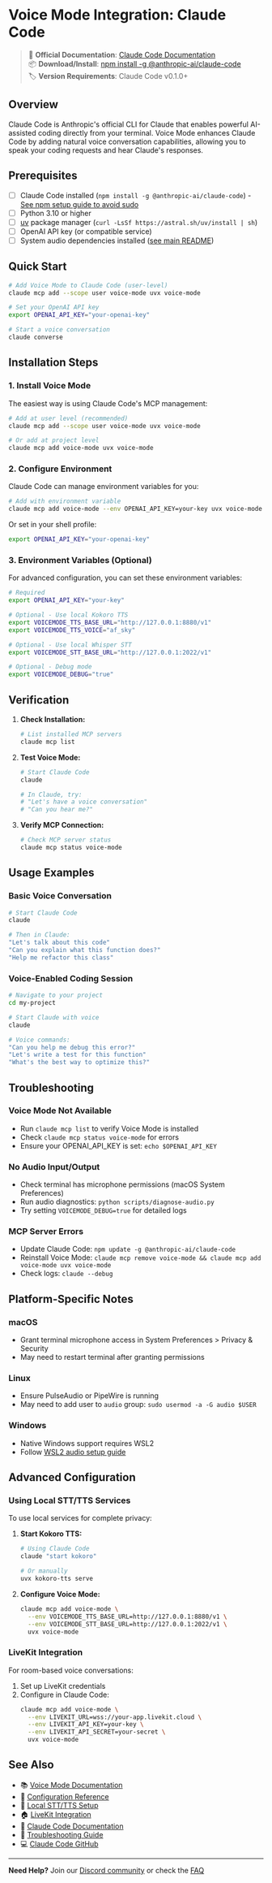 # Voice Mode Integration: Claude Code

> 🔗 **Official Documentation**: [Claude Code Documentation](https://docs.anthropic.com/en/docs/claude-code)  
> 📦 **Download/Install**: [npm install -g @anthropic-ai/claude-code](https://www.npmjs.com/package/@anthropic-ai/claude-code)  
> 🏷️ **Version Requirements**: Claude Code v0.1.0+

## Overview

Claude Code is Anthropic's official CLI for Claude that enables powerful AI-assisted coding directly from your terminal. Voice Mode enhances Claude Code by adding natural voice conversation capabilities, allowing you to speak your coding requests and hear Claude's responses.

## Prerequisites

- [ ] Claude Code installed (`npm install -g @anthropic-ai/claude-code`) - [See npm setup guide to avoid sudo](../../npm-global-no-sudo.md)
- [ ] Python 3.10 or higher
- [ ] [uv](https://github.com/astral-sh/uv) package manager (`curl -LsSf https://astral.sh/uv/install | sh`)
- [ ] OpenAI API key (or compatible service)
- [ ] System audio dependencies installed ([see main README](../../README.md#system-dependencies))

## Quick Start

```bash
# Add Voice Mode to Claude Code (user-level)
claude mcp add --scope user voice-mode uvx voice-mode

# Set your OpenAI API key
export OPENAI_API_KEY="your-openai-key"

# Start a voice conversation
claude converse
```

## Installation Steps

### 1. Install Voice Mode

The easiest way is using Claude Code's MCP management:

```bash
# Add at user level (recommended)
claude mcp add --scope user voice-mode uvx voice-mode

# Or add at project level
claude mcp add voice-mode uvx voice-mode
```

### 2. Configure Environment

Claude Code can manage environment variables for you:

```bash
# Add with environment variable
claude mcp add voice-mode --env OPENAI_API_KEY=your-key uvx voice-mode
```

Or set in your shell profile:
```bash
export OPENAI_API_KEY="your-openai-key"
```

### 3. Environment Variables (Optional)

For advanced configuration, you can set these environment variables:

```bash
# Required
export OPENAI_API_KEY="your-key"

# Optional - Use local Kokoro TTS
export VOICEMODE_TTS_BASE_URL="http://127.0.0.1:8880/v1"
export VOICEMODE_TTS_VOICE="af_sky"

# Optional - Use local Whisper STT
export VOICEMODE_STT_BASE_URL="http://127.0.0.1:2022/v1"

# Optional - Debug mode
export VOICEMODE_DEBUG="true"
```

## Verification

1. **Check Installation:**
   ```bash
   # List installed MCP servers
   claude mcp list
   ```

2. **Test Voice Mode:**
   ```bash
   # Start Claude Code
   claude
   
   # In Claude, try:
   # "Let's have a voice conversation"
   # "Can you hear me?"
   ```

3. **Verify MCP Connection:**
   ```bash
   # Check MCP server status
   claude mcp status voice-mode
   ```

## Usage Examples

### Basic Voice Conversation
```bash
# Start Claude Code
claude

# Then in Claude:
"Let's talk about this code"
"Can you explain what this function does?"
"Help me refactor this class"
```

### Voice-Enabled Coding Session
```bash
# Navigate to your project
cd my-project

# Start Claude with voice
claude

# Voice commands:
"Can you help me debug this error?"
"Let's write a test for this function"
"What's the best way to optimize this?"
```

## Troubleshooting

### Voice Mode Not Available
- Run `claude mcp list` to verify Voice Mode is installed
- Check `claude mcp status voice-mode` for errors
- Ensure your OPENAI_API_KEY is set: `echo $OPENAI_API_KEY`

### No Audio Input/Output
- Check terminal has microphone permissions (macOS System Preferences)
- Run audio diagnostics: `python scripts/diagnose-audio.py`
- Try setting `VOICEMODE_DEBUG=true` for detailed logs

### MCP Server Errors
- Update Claude Code: `npm update -g @anthropic-ai/claude-code`
- Reinstall Voice Mode: `claude mcp remove voice-mode && claude mcp add voice-mode uvx voice-mode`
- Check logs: `claude --debug`

## Platform-Specific Notes

### macOS
- Grant terminal microphone access in System Preferences > Privacy & Security
- May need to restart terminal after granting permissions

### Linux
- Ensure PulseAudio or PipeWire is running
- May need to add user to `audio` group: `sudo usermod -a -G audio $USER`

### Windows
- Native Windows support requires WSL2
- Follow [WSL2 audio setup guide](../../troubleshooting/wsl2-microphone-access.md)

## Advanced Configuration

### Using Local STT/TTS Services

To use local services for complete privacy:

1. **Start Kokoro TTS:**
   ```bash
   # Using Claude Code
   claude "start kokoro"
   
   # Or manually
   uvx kokoro-tts serve
   ```

2. **Configure Voice Mode:**
   ```bash
   claude mcp add voice-mode \
     --env VOICEMODE_TTS_BASE_URL=http://127.0.0.1:8880/v1 \
     --env VOICEMODE_STT_BASE_URL=http://127.0.0.1:2022/v1 \
     uvx voice-mode
   ```

### LiveKit Integration

For room-based voice conversations:

1. Set up LiveKit credentials
2. Configure in Claude Code:
   ```bash
   claude mcp add voice-mode \
     --env LIVEKIT_URL=wss://your-app.livekit.cloud \
     --env LIVEKIT_API_KEY=your-key \
     --env LIVEKIT_API_SECRET=your-secret \
     uvx voice-mode
   ```

## See Also

- 📚 [Voice Mode Documentation](../../../README.md)
- 🔧 [Configuration Reference](../../configuration.md)
- 🎤 [Local STT/TTS Setup](../../whisper.md)
- 🏠 [LiveKit Integration](../../livekit/README.md)
- 💬 [Claude Code Documentation](https://docs.anthropic.com/en/docs/claude-code)
- 🐛 [Troubleshooting Guide](../../troubleshooting/README.md)
- 💻 [Claude Code GitHub](https://github.com/anthropics/claude-code)

---

**Need Help?** Join our [Discord community](https://discord.gg/Hm7dF3uCfG) or check the [FAQ](../../../README.md#troubleshooting)